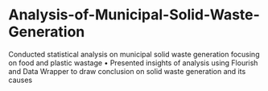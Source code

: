 # Analysis-of-Municipal-Solid-Waste-Generation
Conducted statistical analysis on municipal solid waste generation focusing on food and plastic wastage • Presented insights of analysis using Flourish and Data Wrapper to draw conclusion on solid waste generation and its causes
